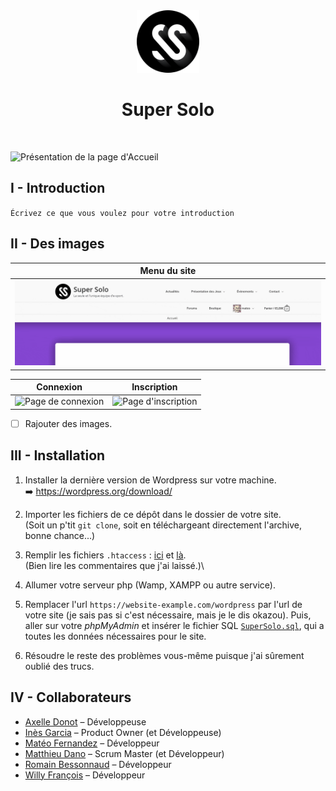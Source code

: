 <div align="center">
	<img src="ressources/logo.png" height="100px">
	<h1 align="center">Super Solo</h1>
</div>
<br/>

![Présentation de la page d'Accueil](ressources/img-website/Accueil.gif)


## I - Introduction

`Écrivez ce que vous voulez pour votre introduction`


## II - Des images

| Menu du site									 |
|------------------------------------------------|
|![Menu du site](ressources/img-website/Menu.gif)|

| Connexion	| Inscription |
|-----------|-------------|
|![Page de connexion](ressources/img-website/Login.gif)|![Page d'inscription](ressources/img-website/Register.gif)|

- [ ] Rajouter des images.

## III - Installation

1. Installer la dernière version de Wordpress sur votre machine.\
:arrow_right: https://wordpress.org/download/

2. Importer les fichiers de ce dépôt dans le dossier de votre site.\
(Soit un p'tit `git clone`, soit en téléchargeant directement l'archive, bonne chance...)

3. Remplir les fichiers `.htaccess` : [ici](.htaccess) et [là](wordpress/.htaccess).\
(Bien lire les commentaires que j'ai laissé.)\

4. Allumer votre serveur php (Wamp, XAMPP ou autre service).

5. Remplacer l'url `https://website-example.com/wordpress` par l'url de votre site (je sais pas si c'est nécessaire, mais je le dis okazou). 
Puis, aller sur votre *phpMyAdmin* et insérer le fichier SQL [`SuperSolo.sql`](SuperSolo.sql), qui a toutes les données nécessaires pour le site.

6. Résoudre le reste des problèmes vous-même puisque j'ai sûrement oublié des trucs.


## IV - Collaborateurs

- [Axelle Donot](https://github.com/Axelle-Donot) – Développeuse
- [Inès Garcia](https://github.com/Ines-Garcia) – Product Owner (et Développeuse)
- [Matéo Fernandez](https://github.com/mateo-fernandez) – Développeur
- [Matthieu Dano](https://github.com/matthieu-dano) – Scrum Master (et Développeur)
- [Romain Bessonnaud](https://github.com/Romain-Bessonnaud) – Développeur
- [Willy François](https://github.com/) – Développeur
